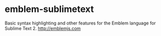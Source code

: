 emblem-sublimetext
==================

Basic syntax highlighting and other features for the Emblem language for Sublime Text 2. http://emblemjs.com

